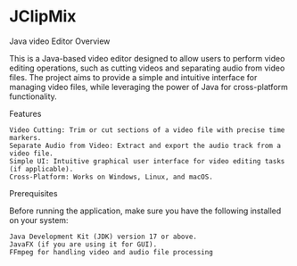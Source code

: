 # JClipMix
Java video Editor
Overview

This is a Java-based video editor designed to allow users to perform video editing operations, such as cutting videos and separating audio from video files. The project aims to provide a simple and intuitive interface for managing video files, while leveraging the power of Java for cross-platform functionality.

Features

    Video Cutting: Trim or cut sections of a video file with precise time markers.
    Separate Audio from Video: Extract and export the audio track from a video file.
    Simple UI: Intuitive graphical user interface for video editing tasks (if applicable).
    Cross-Platform: Works on Windows, Linux, and macOS.

Prerequisites

Before running the application, make sure you have the following installed on your system:

    Java Development Kit (JDK) version 17 or above.
    JavaFX (if you are using it for GUI).
    FFmpeg for handling video and audio file processing 

